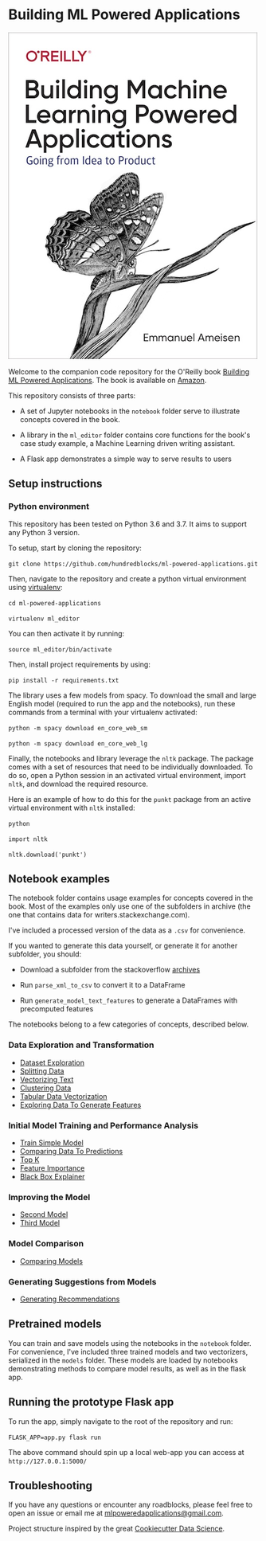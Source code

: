 # Building ML Powered Applications

![Book cover](/images/ML_Powered_cover.jpg)

Welcome to the companion code repository for the O'Reilly book
[Building ML Powered Applications](http://bit.ly/mlpowered-oreilly).
The book is available on [Amazon](http://bit.ly/mlpowered).

This repository consists of three parts:
- A set of Jupyter notebooks in the `notebook` folder serve to illustrate
concepts covered in the book.

- A library in the `ml_editor` folder contains core functions for the book's
case study example, a Machine Learning driven writing assistant.

- A Flask app demonstrates a simple way to serve results to users

## Setup instructions

### Python environment

This repository has been tested on Python 3.6 and 3.7. It aims to support any
Python 3 version.

To setup, start by cloning the repository:

`git clone https://github.com/hundredblocks/ml-powered-applications.git`

Then, navigate to the repository and create a python virtual environment using
[virtualenv](https://pypi.org/project/virtualenv/):

`cd ml-powered-applications`

`virtualenv ml_editor`

You can then activate it by running:

`source ml_editor/bin/activate`

Then, install project requirements by using:

`pip install -r requirements.txt`

The library uses a few models from spacy. To download the small and large
English model (required to run the app and the notebooks), run these commands
from a terminal with your virtualenv activated:

`python -m spacy download en_core_web_sm`

`python -m spacy download en_core_web_lg`

Finally, the notebooks and library leverage the `nltk` package.
The package comes with a set of resources that need to be individually downloaded.
To do so, open a Python session in an activated virtual environment, import
`nltk`, and download the required resource.

Here is an example of how to do this for the `punkt` package from an active
virtual environment with `nltk` installed:

`python`

`import nltk`

`nltk.download('punkt')`

## Notebook examples

The notebook folder contains usage examples for concepts covered in the book.
Most of the examples only use one of the subfolders in archive (the one that
contains data for writers.stackexchange.com).

I've included a processed version of the data as a `.csv` for convenience.

If you wanted to generate this data yourself, or generate it for another subfolder,
you should:

- Download a subfolder from the stackoverflow [archives][archives]

- Run `parse_xml_to_csv` to convert it to a DataFrame

- Run `generate_model_text_features` to generate a DataFrames with precomputed
features

[archives]: https://archive.org/details/stackexchange

The notebooks belong to a few categories of concepts, described below.

### Data Exploration and Transformation

- [Dataset Exploration][DatasetExploration]
- [Splitting Data][SplittingData]
- [Vectorizing Text][VectorizingText]
- [Clustering Data][ClusteringData]
- [Tabular Data Vectorization][TabularDataVectorization]
- [Exploring Data To Generate Features][ExploringDataToGenerateFeatures]

### Initial Model Training and Performance Analysis

- [Train Simple Model][TrainSimpleModel]
- [Comparing Data To Predictions][ComparingDataToPredictions]
- [Top K][TopK]
- [Feature Importance][FeatureImportance]
- [Black Box Explainer][BlackBoxExplainer]

### Improving the Model

- [Second Model][SecondModel]
- [Third Model][ThirdModel]

### Model Comparison

- [Comparing Models][ComparingModels]

### Generating Suggestions from Models

- [Generating Recommendations][GeneratingRecommendations]

[BlackBoxExplainer]: ./notebooks/black_box_explainer.ipynb
[ClusteringData]: ./notebooks/clustering_data.ipynb
[ComparingDataToPredictions]: ./notebooks/comparing_data_to_predictions.ipynb
[ComparingModels]: ./notebooks/comparing_models.ipynb
[DatasetExploration]: ./notebooks/dataset_exploration.ipynb
[ExploringDataToGenerateFeatures]: ./notebooks/exploring_data_to_generate_features.ipynb
[FeatureImportance]: ./notebooks/feature_importance.ipynb
[GeneratingRecommendations]: ./notebooks/generating_recommendations.ipynb
[SecondModel]: ./notebooks/second_model.ipynb
[SplittingData]: ./notebooks/splitting_data.ipynb
[TabularDataVectorization]: ./notebooks/tabular_data_vectorization.ipynb
[ThirdModel]: ./notebooks/third_model.ipynb
[TopK]: ./notebooks/top_k.ipynb
[TrainSimpleModel]: ./notebooks/train_simple_model.ipynb
[VectorizingText]: ./notebooks/vectorizing_text.ipynb

## Pretrained models

You can train and save models using the notebooks in the `notebook` folder.
For convenience, I've included three trained models and two vectorizers,
serialized in the `models` folder.
These models are loaded by notebooks demonstrating methods to compare model
results, as well as in the flask app.

## Running the prototype Flask app

To run the app, simply navigate to the root of the repository and run:

`FLASK_APP=app.py flask run`

The above command should spin up a local web-app you can access at
`http://127.0.0.1:5000/`

## Troubleshooting

If you have any questions or encounter any roadblocks, please feel free to open
an issue or email me at mlpoweredapplications@gmail.com.


Project structure inspired by the great [Cookiecutter Data Science](https://drivendata.github.io/cookiecutter-data-science/).
